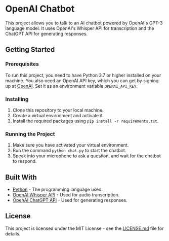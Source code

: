 # OpenAI Chatbot

This project allows you to talk to an AI chatbot powered by OpenAI's GPT-3 language model. It uses OpenAI's Whisper API for transcription and the ChatGPT API for generating responses.

## Getting Started

### Prerequisites

To run this project, you need to have Python 3.7 or higher installed on your machine. You also need an OpenAI API key, which you can get by signing up at [OpenAI](https://openai.com/). Set it as an environment variable `OPENAI_API_KEY`.

### Installing

1. Clone this repository to your local machine.
2. Create a virtual environment and activate it.
3. Install the required packages using `pip install -r requirements.txt`.

### Running the Project

1. Make sure you have activated your virtual environment.
2. Run the command `python chat.py` to start the chatbot.
3. Speak into your microphone to ask a question, and wait for the chatbot to respond.

## Built With

* [Python](https://www.python.org/) - The programming language used.
* [OpenAI Whisper API](https://beta.openai.com/docs/api-reference/transcription/create) - Used for audio transcription.
* [OpenAI ChatGPT API](https://beta.openai.com/docs/api-reference/completions/create) - Used for generating responses.

## License

This project is licensed under the MIT License - see the [LICENSE.md](LICENSE.md) file for details.

